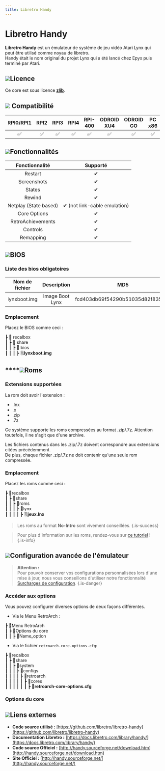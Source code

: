 ```yaml
---
title: Libretro Handy
---
```


# Libretro Handy

**Libretro Handy** est un émulateur de système de jeu vidéo Atari Lynx qui peut être utilisé comme noyau de libretro.  
Handy était le nom original du projet Lynx qui a été lancé chez Epyx puis terminé par Atari.

## ![](/migration-images/emulateurs/consoles-portables/atari-lynx/gerald-g-parchment-background-or-border-5.svg)Licen**c**e

Ce core est sous licence [**zlib**](https://sourceforge.net/projects/handy/).

## ![](/migration-images/emulateurs/consoles-portables/atari-lynx/compatibility.png) Compatibilité

| RPI0/RPI1 | RPI2 | RPI3 | RPI4 | RPI-400 | ODROID XU4 | ODROID GO | PC x86 | PC X86\_64 |
| :---: | :---: | :---: | :---: | :---: | :---: | :---: | :---: | :---: |
| ✅ | ✅ | ✅ | ✅ | ✅ | ✅ | ✅ | ✅ | ✅ |

## ![](/migration-images/emulateurs/consoles-portables/atari-lynx/cogwheel-145804_640.png)Fonctionnalités

| Fonctionnalité | Supporté |
| :---: | :---: |
| Restart | ✔ |
| Screenshots | ✔ |
| States | ✔ |
| Rewind | ✔ |
| Netplay \(State based\) | ✔ \(not link-cable emulation\) |
| Core Options | ✔ |
| RetroAchievements | ✔ |
| Controls | ✔ |
| Remapping | ✔ |

## ![](/migration-images/emulateurs/consoles-portables/atari-lynx/tqfp32.svg)BIOS

### Liste des bios obligatoires

| **Nom de fichier** | Description | MD5 | Fourni |
| :---: | :---: | :---: | :---: |
| lynxboot.img | Image Boot Lynx | fcd403db69f54290b51035d82f835e7b | ❌  |

### Emplacement

Placez le BIOS comme ceci :

┣ 📁 recalbox  
┃ ┣ 📁 share  
┃ ┃ ┣ 📁 bios  
┃ ┃ ┃ ┣ 🗒**lynxboot.img**  

## \*\*\*\*![](/migration-images/emulateurs/consoles-portables/atari-lynx/rom-30098_640.png)**Roms**

### **Extensions supportées**

La rom doit avoir l'extension :

* .lnx
* .o
* .zip
* .7z

Ce système supporte les roms compressées au format .zip/.7z. Attention toutefois, il ne s'agit que d'une archive.

Les fichiers contenus dans les .zip/.7z doivent correspondre aux extensions citées précédemment.  
De plus, chaque fichier .zip/.7z ne doit contenir qu'une seule rom compressée.

### **Emplacement**

Placez les roms comme ceci : 

┣ 📁recalbox  
┃ ┣ 📁share  
┃ ┃ ┣ 📁roms  
┃ ┃ ┃ ┣ 📁lynx  
┃ ┃ ┃ ┃ ┣ 🗒**jeux.lnx**  


>Les roms au format **No-Intro** sont vivement conseillées.
{.is-success}


>Pour plus d'information sur les roms, rendez-vous sur [ce tutoriel](/fr/tutoriels/jeux/generalite/les-roms-et-les-isos) !
{.is-info}

## ![](/migration-images/emulateurs/consoles-portables/atari-lynx/hammer-28636_640.png)Configuration avancée de l'émulateur


>**Attention :**  
>Pour pouvoir conserver vos configurations personnalisées lors d'une mise à jour, nous vous conseillons d'utiliser notre fonctionnalité [Surcharges de configuration](/fr/usage-avance/surcharge-de-configuration).
{.is-danger}

### Accéder aux options

Vous pouvez configurer diverses options de deux façons différentes.

* Via le Menu RetroArch :

┣ 📁Menu RetroArch  
┃ ┣ 📁Options du core  
┃ ┃ ┣ 🧩Name\_option  

* Via le fichier `retroarch-core-options.cfg`:

┣ 📁recalbox  
┃ ┣ 📁share  
┃ ┃ ┣ 📁system  
┃ ┃ ┃ ┣ 📁configs  
┃ ┃ ┃ ┃ ┣ 📁retroarch  
┃ ┃ ┃ ┃ ┃ ┣ 📁cores  
┃ ┃ ┃ ┃ ┃ ┃ ┣ 🧩**retroarch-core-options.cfg**  

### Options du core

## ![](/migration-images/emulateurs/consoles-portables/atari-lynx/kisspng-web-development-world-wide-web-computer-icons-webs-world-wide-web-icon-png-5ab05c24477216.4540070115215073642927.png)**Liens externes**

* **Code source utilisé :** [https://github.com/libretro/libretro-handy](https://github.com/libretro/libretro-handy)
* **Documentation Libretro :** [https://docs.libretro.com/library/handy/](https://docs.libretro.com/library/handy/)
* **Code source Officiel :** [http://handy.sourceforge.net/download.htm](http://handy.sourceforge.net/download.htm)
* **Site Officiel :**  [http://handy.sourceforge.net/](http://handy.sourceforge.net/)

